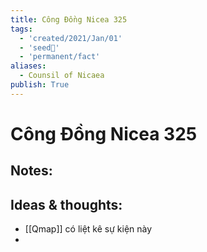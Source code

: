```yaml
---
title: Công Đồng Nicea 325
tags:
  - 'created/2021/Jan/01'
  - 'seed🥜'
  - 'permanent/fact'
aliases:
  - Counsil of Nicaea
publish: True
---
```

# Công Đồng Nicea 325

## Notes:


## Ideas & thoughts:
- [[Qmap]] có liệt kê sự kiện này
- 